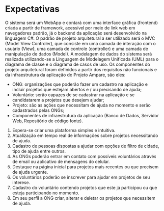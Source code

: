 # Expectativas

O sistema será um WebApp e contará com uma interface gráfica (frontend) criada a partir de framework, acessível por meio de link web em navegadores padrão, já o backend da aplicação será desenvolvido na linguagem C#.
O padrão de projeto arquitetural a ser utilizado será o MVC (Model View Controler), que consiste em uma camada de interação com o usuário (View), uma camada de controle (controller) e uma camada de manipulação de dados (Model).
A modelagem de dados do sistema será realizada utilizando-se a Linguagem de Modelagem Unificada (UML) para o diagrama de classe e o diagrama de casos de uso.
Os componentes do projeto arquitetural foram definidos a partir dos requisitos não funcionais e da infraestrutura da aplicação do Projeto Ampare, são eles:

- ONG: organizações que poderão fazer um cadastro na aplicação e incluir projetos que estejam abertos e / ou precisando de ajuda;
- Voluntário: serão capazes de se cadastrar na aplicação e se candidatarem a projetos que desejem ajudar;
- Projeto: são as ações que necessitam de ajuda no momento e serão cadastrados pelas ONGs;
- Componentes de infraestrutura da aplicação (Banco de Dados, Servidor Web, Repositório de código fonte).

1. Espera-se criar uma plataforma simples e intuitiva.
2. Atualização em tempo real de informações sobre projetos necessitando de ajuda.
3. Cadastro de pessoas dispostas a ajudar com opções de filtro de cidade, tipo de ajuda entre outros.
4. As ONGs poderão entrar em contato com possíveis voluntários através de email ou aplicativo de mensagens do celular.
5. Destaque na página inicial para projetos mais recentes ou que precisem de ajuda urgente.
6. Os voluntários poderão se inscrever para ajudar em projetos de seu interese.
7. Cadastro do voluntário contendo projetos que este já participou ou que esteja participando no momento.
8. Em seu perfil a ONG criar, alterar e deletar os projetos que necessitem de ajuda.
